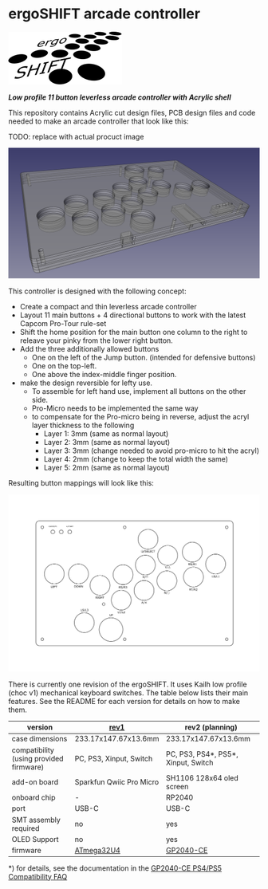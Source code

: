 ergoSHIFT arcade controller
========================================================================

![logo](./images/ErgoSHIFT-logo-small.svg)

_**Low profile 11 button leverless arcade controller with Acrylic shell**_

This repository contains Acrylic cut design files, PCB design files and code needed to make
an arcade controller that look like this:

TODO: replace with actual procuct image

![image](./hardware-rev1/images/acryl-shell-stackup.png)

This controller is designed with the following concept:

* Create a compact and thin leverless arcade controller
* Layout 11 main buttons + 4 directional buttons to work with the latest 
  Capcom Pro-Tour rule-set
* Shift the home position for the main button one column to the right 
  to releave your pinky from the lower right button.
* Add the three additionally allowed buttons
    * One on the left of the Jump button.  (intended for defensive buttons)
    * One on the top-left.
    * One above the index-middle finger position.
* make the design reversible for lefty use.
    * To assemble for left hand use, implement all buttons on the other side.
    * Pro-Micro needs to be implemented the same way
    * to compensate for the Pro-micro being in reverse, adjust the acryl layer
      thickness to the following
        * Layer 1: 3mm (same as normal layout)
        * Layer 2: 3mm (same as normal layout)
        * Layer 3: 3mm (change needed to avoid pro-micro to hit the acryl)
        * Layer 4: 2mm (change to keep the total width the same)
        * Layer 5: 2mm (same as normal layout)

Resulting button mappings will look like this:

![button-map](hardware-rev1/images/ergoSHIFT-stencil.png)

There is currently one revision of the ergoSHIFT.  It uses Kailh low profile (choc v1)
mechanical keyboard switches.  The table below lists their main features.
See the README for each version for details on how to make them.

version                                 | [rev1](./hardware-rev1/)            | rev2 (planning)                       |
--------------------------------------- | ----------------------------------- | ------------------------------------- |
case dimensions                         | 233.17x147.67x13.6mm                | 233.17x147.67x13.6mm                  |
compatibility (using provided firmware) | PC, PS3, Xinput, Switch             | PC, PS3, PS4*, PS5*, Xinput, Switch   |
add-on board                            | Sparkfun Qwiic Pro Micro            | SH1106 128x64 oled screen             |
onboard chip                            | -                                   | RP2040                                |
port                                    | USB-C                               | USB-C                                 |
SMT assembly required                   | no                                  | yes                                   |
OLED Support                            | no                                  | yes                                   |
firmware                                | [ATmega32U4](firmwares_atmega32u4)  | [GP2040-CE](https://gp2040-ce.info/)  |

*) for details, see the documentation in the [GP2040-CE PS4/PS5 Compatibility FAQ](https://gp2040-ce.info/faq/faq-ps4-ps5-compatibility)